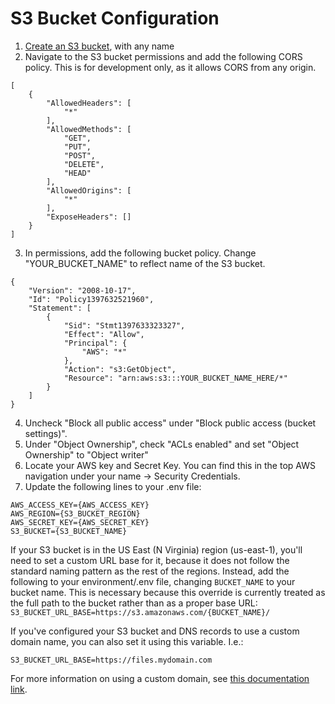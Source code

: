 # S3 Bucket Configuration
1. [Create an S3 bucket](https://docs.aws.amazon.com/AmazonS3/latest/userguide/create-bucket-overview.html), with any name
2. Navigate to the S3 bucket permissions and add the following CORS policy. This is for development only, as it allows CORS from any origin.
```
[
    {
        "AllowedHeaders": [
            "*"
        ],
        "AllowedMethods": [
            "GET",
            "PUT",
            "POST",
            "DELETE",
            "HEAD"
        ],
        "AllowedOrigins": [
            "*"
        ],
        "ExposeHeaders": []
    }
]
```
3. In permissions, add the following bucket policy. Change "YOUR_BUCKET_NAME" to reflect name of the S3 bucket.
```
{
	"Version": "2008-10-17",
	"Id": "Policy1397632521960",
	"Statement": [
		{
			"Sid": "Stmt1397633323327",
			"Effect": "Allow",
			"Principal": {
				"AWS": "*"
			},
			"Action": "s3:GetObject",
			"Resource": "arn:aws:s3:::YOUR_BUCKET_NAME_HERE/*"
		}
	]
}
```
4. Uncheck "Block all public access" under "Block public access (bucket settings)".
5. Under "Object Ownership", check "ACLs enabled" and set "Object Ownership" to "Object writer"
6. Locate your AWS key and Secret Key. You can find this in the top AWS navigation under your name -> Security Credentials.
7. Update the following lines to your .env file:
```
AWS_ACCESS_KEY={AWS_ACCESS_KEY}
AWS_REGION={S3_BUCKET_REGION}
AWS_SECRET_KEY={AWS_SECRET_KEY}
S3_BUCKET={S3_BUCKET_NAME}
```

If your S3 bucket is in the US East (N Virginia) region (us-east-1), you'll
need to set a custom URL base for it, because it does not follow the standard
naming pattern as the rest of the regions. Instead, add the following to your
environment/.env file, changing `BUCKET_NAME` to your bucket name. This is necessary because this override is currently treated as the full path to the bucket rather than as a proper base URL:
`S3_BUCKET_URL_BASE=https://s3.amazonaws.com/{BUCKET_NAME}/`

If you've configured your S3 bucket and DNS records to use a custom domain
name, you can also set it using this variable. I.e.:

`S3_BUCKET_URL_BASE=https://files.mydomain.com`

For more information on using a custom domain, see [this documentation link](http://docs.aws.amazon.com/AmazonS3/latest/dev/VirtualHosting.html#VirtualHostingCustomURLs).
